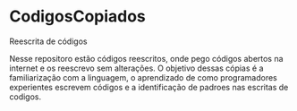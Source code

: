 # CodigosCopiados

Reescrita de códigos

Nesse repositoro estão códigos reescritos, onde pego códigos abertos na internet e os reescrevo sem alterações. O objetivo dessas cópias
é a familiarização com a linguagem, o aprendizado de como programadores experientes escrevem códigos e a identificação de padroes
nas escritas de codigos.
